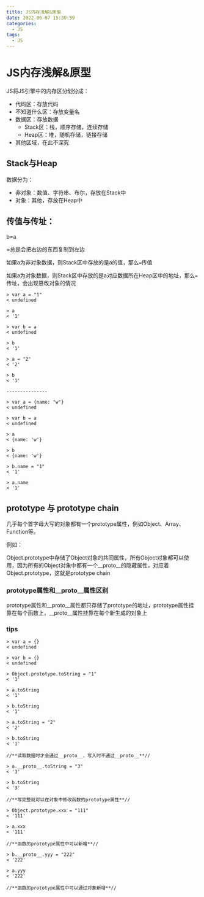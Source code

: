 ```yaml
---
title: JS内存浅解&原型
date: 2022-06-07 15:30:59
categories:
  - JS
tags: 
  - JS
---
```

# JS内存浅解&原型

JS将JS引擎中的内存区分划分成：


- 代码区：存放代码
- 不知道什么区：存放变量名
- 数据区：存放数据
  - Stack区：栈，顺序存储，连续存储
  - Heap区：堆，随机存储，链接存储
- 其他区域，在此不深究

## Stack与Heap

数据分为：
- 非对象：数值、字符串、布尔，存放在Stack中
- 对象：其他，存放在Heap中

## 传值与传址：

b=a

=总是会把右边的东西复制到左边

如果a为非对象数据，则Stack区中存放的是a的值，那么`=`传值

如果a为对象数据，则Stack区中存放的是a对应数据所在Heap区中的地址，那么`=`传址，会出现篡改对象的情况

```
> var a = "1"
< undefined

> a
< '1'

> var b = a
< undefined

> b
< '1'

> a = "2"
< '2'

> b
< '1'

---------------

> var a = {name: "w"}
< undefined

> var b = a
< undefined

> a
< {name: 'w'}

> b
< {name: 'w'}

> b.name = "1"
< '1'

> a.name
< '1'

```
## prototype 与 prototype chain

几乎每个首字母大写的对象都有一个prototype属性，例如Object、Array、Function等。

例如：

Object.prototype中存储了Object对象的共同属性，所有Object对象都可以使用，因为所有的Object对象中都有一个__proto__的隐藏属性，对应着Object.prototype，这就是prototype chain

### prototype属性和__proto__属性区别

prototype属性和__proto__属性都只存储了prototype的地址，prototype属性挂靠在每个函数上，__proto__属性挂靠在每个新生成的对象上

### tips

```
> var a = {}
< undefined

> var b = {}
< undefined

> Object.prototype.toString = "1"
< '1'

> a.toString
< '1'

> b.toString
< '1'

> a.toString = "2"
< '2'

> b.toString
< '1'

//**读取数据时才会通过__proto__，写入时不通过__proto__**//

> a.__proto__.toString = "3"
< '3'

> b.toString
< '3'

//**写完整就可以在对象中修改函数的prototype属性**//

> Object.prototype.xxx = "111"
< '111'

> a.xxx
< '111'

//**函数的prototype属性中可以新增**//

> b.__proto__.yyy = "222"
< '222'

> a.yyy
< '222'

//**函数的prototype属性中可以通过对象新增**//

```







